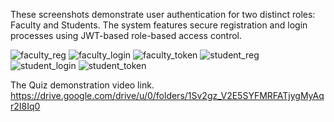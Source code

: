 These screenshots demonstrate user authentication for two distinct roles: Faculty and Students. The system features secure registration and login processes using JWT-based role-based access control.

![faculty_reg](https://github.com/user-attachments/assets/9e99e87b-0735-414c-84c5-7722482f385e)
![faculty_login](https://github.com/user-attachments/assets/1eb34653-4c4e-4b0f-a186-e7d8befed8a3)
![faculty_token](https://github.com/user-attachments/assets/fee6a66f-2018-4d5c-a20d-260feafa3f62)
![student_reg](https://github.com/user-attachments/assets/e75e393a-95f2-44dd-a7a1-3fb91dc79d22)
![student_login](https://github.com/user-attachments/assets/2a0b767b-152d-46c2-b144-252af1d82889)
![student_token](https://github.com/user-attachments/assets/430b3db0-ff00-44de-a0b4-16dde5983a91)

The Quiz demonstration video link.
https://drive.google.com/drive/u/0/folders/1Sv2gz_V2E5SYFMRFATjygMyAqr2I8Iq0
